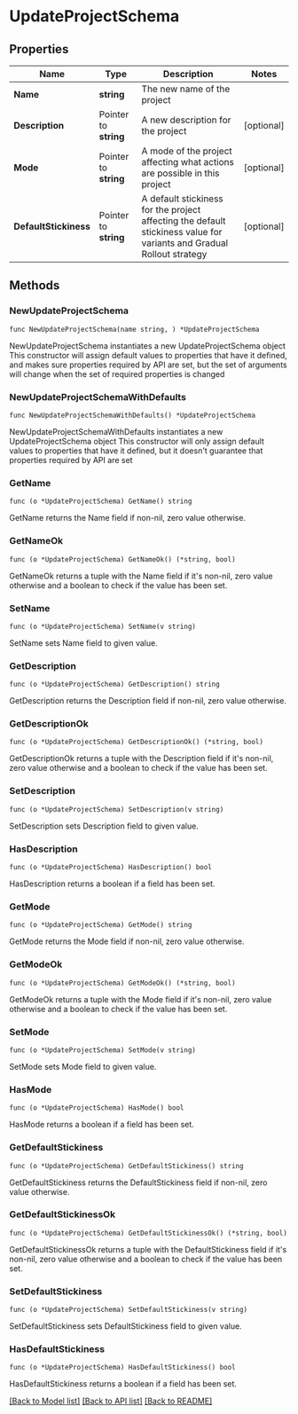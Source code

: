 # UpdateProjectSchema

## Properties

Name | Type | Description | Notes
------------ | ------------- | ------------- | -------------
**Name** | **string** | The new name of the project | 
**Description** | Pointer to **string** | A new description for the project | [optional] 
**Mode** | Pointer to **string** | A mode of the project affecting what actions are possible in this project | [optional] 
**DefaultStickiness** | Pointer to **string** | A default stickiness for the project affecting the default stickiness value for variants and Gradual Rollout strategy | [optional] 

## Methods

### NewUpdateProjectSchema

`func NewUpdateProjectSchema(name string, ) *UpdateProjectSchema`

NewUpdateProjectSchema instantiates a new UpdateProjectSchema object
This constructor will assign default values to properties that have it defined,
and makes sure properties required by API are set, but the set of arguments
will change when the set of required properties is changed

### NewUpdateProjectSchemaWithDefaults

`func NewUpdateProjectSchemaWithDefaults() *UpdateProjectSchema`

NewUpdateProjectSchemaWithDefaults instantiates a new UpdateProjectSchema object
This constructor will only assign default values to properties that have it defined,
but it doesn't guarantee that properties required by API are set

### GetName

`func (o *UpdateProjectSchema) GetName() string`

GetName returns the Name field if non-nil, zero value otherwise.

### GetNameOk

`func (o *UpdateProjectSchema) GetNameOk() (*string, bool)`

GetNameOk returns a tuple with the Name field if it's non-nil, zero value otherwise
and a boolean to check if the value has been set.

### SetName

`func (o *UpdateProjectSchema) SetName(v string)`

SetName sets Name field to given value.


### GetDescription

`func (o *UpdateProjectSchema) GetDescription() string`

GetDescription returns the Description field if non-nil, zero value otherwise.

### GetDescriptionOk

`func (o *UpdateProjectSchema) GetDescriptionOk() (*string, bool)`

GetDescriptionOk returns a tuple with the Description field if it's non-nil, zero value otherwise
and a boolean to check if the value has been set.

### SetDescription

`func (o *UpdateProjectSchema) SetDescription(v string)`

SetDescription sets Description field to given value.

### HasDescription

`func (o *UpdateProjectSchema) HasDescription() bool`

HasDescription returns a boolean if a field has been set.

### GetMode

`func (o *UpdateProjectSchema) GetMode() string`

GetMode returns the Mode field if non-nil, zero value otherwise.

### GetModeOk

`func (o *UpdateProjectSchema) GetModeOk() (*string, bool)`

GetModeOk returns a tuple with the Mode field if it's non-nil, zero value otherwise
and a boolean to check if the value has been set.

### SetMode

`func (o *UpdateProjectSchema) SetMode(v string)`

SetMode sets Mode field to given value.

### HasMode

`func (o *UpdateProjectSchema) HasMode() bool`

HasMode returns a boolean if a field has been set.

### GetDefaultStickiness

`func (o *UpdateProjectSchema) GetDefaultStickiness() string`

GetDefaultStickiness returns the DefaultStickiness field if non-nil, zero value otherwise.

### GetDefaultStickinessOk

`func (o *UpdateProjectSchema) GetDefaultStickinessOk() (*string, bool)`

GetDefaultStickinessOk returns a tuple with the DefaultStickiness field if it's non-nil, zero value otherwise
and a boolean to check if the value has been set.

### SetDefaultStickiness

`func (o *UpdateProjectSchema) SetDefaultStickiness(v string)`

SetDefaultStickiness sets DefaultStickiness field to given value.

### HasDefaultStickiness

`func (o *UpdateProjectSchema) HasDefaultStickiness() bool`

HasDefaultStickiness returns a boolean if a field has been set.


[[Back to Model list]](../README.md#documentation-for-models) [[Back to API list]](../README.md#documentation-for-api-endpoints) [[Back to README]](../README.md)


